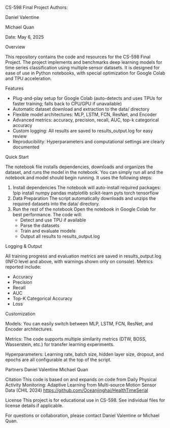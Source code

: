 CS-598 Final Project
Authors:

Daniel Valentine

Michael Quan

Date: May 6, 2025

Overview

This repository contains the code and resources for the CS-598 Final Project. The project implements and benchmarks deep learning models for time series classification using multiple sensor datasets. It is designed for ease of use in Python notebooks, with special optimization for Google Colab and TPU acceleration.

Features
- Plug-and-play setup for Google Colab (auto-detects and uses TPUs for faster training; falls back to CPU/GPU if unavailable)
- Automatic dataset download and extraction to the data/ directory
- Flexible model architectures: MLP, LSTM, FCN, ResNet, and Encoder
- Advanced metrics: accuracy, precision, recall, AUC, top-k categorical accuracy
- Custom logging: All results are saved to results_output.log for easy review
- Reproducibility: Hyperparameters and computational settings are clearly documented

Quick Start

The notebook file installs dependencies, downloads and organizes the dataset, and runs the model in the notebook. You can simply run all and the notebook and model should begin running. It uses the following steps: 

1. Install dependencies
  The notebook will auto-install required packages:
  !pip install numpy pandas matplotlib scikit-learn pyts torch tensorflow
2. Data Preparation
  The script automatically downloads and unzips the required datasets into the data/ directory.
3. Run the rest of the notebook
  Open the notebook in Google Colab for best performance. The code will:
    - Detect and use TPU if available
    - Parse the datasets
    - Train and evaluate models
    - Output all results to results_output.log

Logging & Output

All training progress and evaluation metrics are saved in results_output.log (INFO level and above, with warnings shown only on console).
Metrics reported include:
  - Accuracy
  - Precision
  - Recall
  - AUC
  - Top-K Categorical Accuracy
  - Loss

Customization

Models: You can easily switch between MLP, LSTM, FCN, ResNet, and Encoder architectures.

Metrics: The code supports multiple similarity metrics (DTW, BOSS, Wasserstein, etc.) for transfer learning experiments.

Hyperparameters: Learning rate, batch size, hidden layer size, dropout, and epochs are all configurable at the top of the script.

Partners
Daniel Valentine
Michael Quan

Citation
This code is based on and expands on code from Daily Physical Activity Monitoring: Adaptive Learning from Multi-source Motion Sensor Data (CHIL 2024)
https://github.com/Oceanjinghai/HealthTimeSerial

License
This project is for educational use in CS-598.
See individual files for license details if applicable.

For questions or collaboration, please contact Daniel Valentine or Michael Quan.
